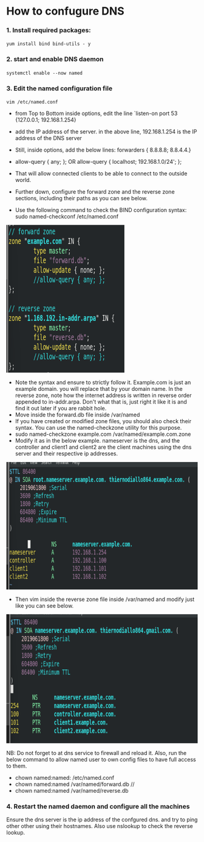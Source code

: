# How to confugure DNS
### 1. Install required packages:
`yum install bind bind-utils - y`
### 2. start and enable DNS daemon 
`systemctl enable --now named` 
### 3. Edit the named configuration file 
`vim /etc/named.conf` 
- from Top to Bottom inside options, edit the line `listen-on port 53 {127.0.0.1; 192.168.1.254} 
-  add the IP address of the server. in the above line, 192.168.1.254 is the IP address of the DNS server 

- Still, inside options, add the below lines:
forwarders {
    8.8.8.8;
    8.8.4.4.}     

- allow-query { any; };  OR allow-query { localhost; 192.168.1.0/24'; };
- That will allow connected clients to be able to connect to the outside world.

- Further down, configure the forward zone and the reverse zone sections, including their paths as you can see below.
- Use the following command to check the BIND configuration syntax:
  sudo named-checkconf /etc/named.conf


![Alt text](image-1.png)

- Note the syntax and ensure to strictly follow it. Example.com is just an example domain. you will replace that by your domain name.
In the reverse zone, note how the internet address is written in reverse order appended to in-addr.arpa. Don't what that is, just right it like it is and find it out later if you are rabbit hole.
- Move inside the forward.db file inside /var/named
- If you have created or modified zone files, you should also check their syntax. You can use the named-checkzone utility for this purpose.
- sudo named-checkzone example.com /var/named/example.com.zone
- Modify it as in the below example.
nameserver is the dns, and the controller and client1 and client2 are the client machines using the dns server and their respective ip addresses.

![Alt text](image-2.png)


- Then vim inside the reverse zone file inside /var/named and modify just like you can see below. 

![Alt text](image-3.png)


NB: Do not forget to at dns service to firewall and reload it. 
Also, run the below command to allow named user to own config files to have full access to them. 
- chown named:named: /etc/named.conf
- chown named:named /var/named/forward.db  // 
- chown named:named /var/named/reverse.db 
### 4. Restart the named daemon and configure all the machines
 Ensure the dns server is the ip address of the confgured dns. and try to ping other other using their hostnames. Also use nslookup to check the reverse lookup.

 
